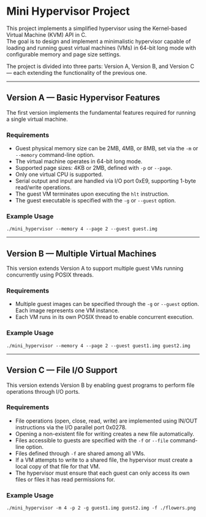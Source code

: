 # Mini Hypervisor Project

This project implements a simplified hypervisor using the Kernel-based Virtual Machine (KVM) API in C.  
The goal is to design and implement a minimalistic hypervisor capable of loading and running guest virtual machines (VMs) in 64-bit long mode with configurable memory and page size settings.

The project is divided into three parts: Version A, Version B, and Version C — each extending the functionality of the previous one.

---

## Version A — Basic Hypervisor Features 

The first version implements the fundamental features required for running a single virtual machine.

### Requirements
<ul>
<li>Guest physical memory size can be 2MB, 4MB, or 8MB, set via the <code>-m</code> or <code>--memory</code> command-line option.</li>
<li>The virtual machine operates in 64-bit long mode.</li>
<li>Supported page sizes: 4KB or 2MB, defined with <code>-p</code> or <code>--page</code>.</li>
<li>Only one virtual CPU is supported.</li>
<li>Serial output and input are handled via I/O port 0xE9, supporting 1-byte read/write operations.</li>
<li>The guest VM terminates upon executing the <code>hlt</code> instruction.</li>
<li>The guest executable is specified with the <code>-g</code> or <code>--guest</code> option.</li>
</ul>

### Example Usage
``./mini_hypervisor --memory 4 --page 2 --guest guest.img ``


---

## Version B — Multiple Virtual Machines 

This version extends Version A to support multiple guest VMs running concurrently using POSIX threads.

### Requirements
<ul>
<li>Multiple guest images can be specified through the <code>-g</code> or <code>--guest</code> option. Each image represents one VM instance.</li>
<li>Each VM runs in its own POSIX thread to enable concurrent execution.</li>
</ul>

### Example Usage
``./mini_hypervisor --memory 4 --page 2 --guest guest1.img guest2.img``


---

## Version C — File I/O Support

This version extends Version B by enabling guest programs to perform file operations through I/O ports.

### Requirements
<ul>
<li>File operations (open, close, read, write) are implemented using IN/OUT instructions via the I/O parallel port 0x0278.</li>
<li>Opening a non-existent file for writing creates a new file automatically.</li>
<li>Files accessible to guests are specified with the <code>-f</code> or <code>--file</code> command-line option.</li>
<li>Files defined through <code>-f</code> are shared among all VMs.</li>
<li>If a VM attempts to write to a shared file, the hypervisor must create a local copy of that file for that VM.</li>
<li>The hypervisor must ensure that each guest can only access its own files or files it has read permissions for.</li>
</ul>

### Example Usage
``./mini_hypervisor -m 4 -p 2 -g guest1.img guest2.img -f ./flowers.png``
